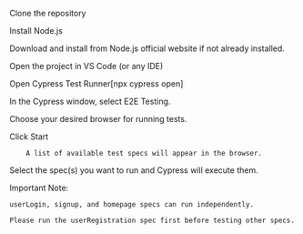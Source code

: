 Clone the repository

Install Node.js

  Download and install from Node.js official website if not already installed.

Open the project in VS Code (or any IDE)

Open Cypress Test Runner[npx cypress open]

In the Cypress window, select E2E Testing.

Choose your desired browser for running tests.

Click Start
        
        A list of available test specs will appear in the browser.

Select the spec(s) you want to run and Cypress will execute them.

Important Note:

    userLogin, signup, and homepage specs can run independently.

    Please run the userRegistration spec first before testing other specs.
